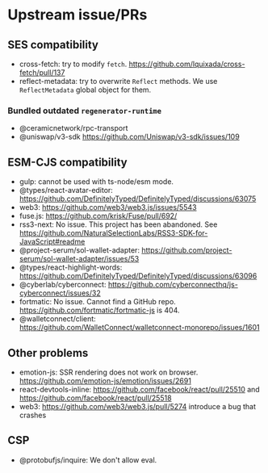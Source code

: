# Upstream issue/PRs

## SES compatibility

- cross-fetch: try to modify `fetch`. <https://github.com/lquixada/cross-fetch/pull/137>
- reflect-metadata: try to overwrite `Reflect` methods. We use `ReflectMetadata` global object for them.

### Bundled outdated `regenerator-runtime`

- @ceramicnetwork/rpc-transport
- @uniswap/v3-sdk <https://github.com/Uniswap/v3-sdk/issues/109>

## ESM-CJS compatibility

- gulp: cannot be used with ts-node/esm mode.
- @types/react-avatar-editor: <https://github.com/DefinitelyTyped/DefinitelyTyped/discussions/63075>
- web3: <https://github.com/web3/web3.js/issues/5543>
- fuse.js: <https://github.com/krisk/Fuse/pull/692/>
- rss3-next: No issue. This project has been abandoned. See <https://github.com/NaturalSelectionLabs/RSS3-SDK-for-JavaScript#readme>
- @project-serum/sol-wallet-adapter: <https://github.com/project-serum/sol-wallet-adapter/issues/53>
- @types/react-highlight-words: <https://github.com/DefinitelyTyped/DefinitelyTyped/discussions/63096>
- @cyberlab/cyberconnect: <https://github.com/cyberconnecthq/js-cyberconnect/issues/32>
- fortmatic: No issue. Cannot find a GitHub repo. <https://github.com/fortmatic/fortmatic-js> is 404.
- @walletconnect/client: <https://github.com/WalletConnect/walletconnect-monorepo/issues/1601>

## Other problems

- emotion-js: SSR rendering does not work on browser. <https://github.com/emotion-js/emotion/issues/2691>
- react-devtools-inline: <https://github.com/facebook/react/pull/25510> and <https://github.com/facebook/react/pull/25518>
- web3: <https://github.com/web3/web3.js/pull/5274> introduce a bug that crashes

## CSP

- @protobufjs/inquire: We don't allow eval.

